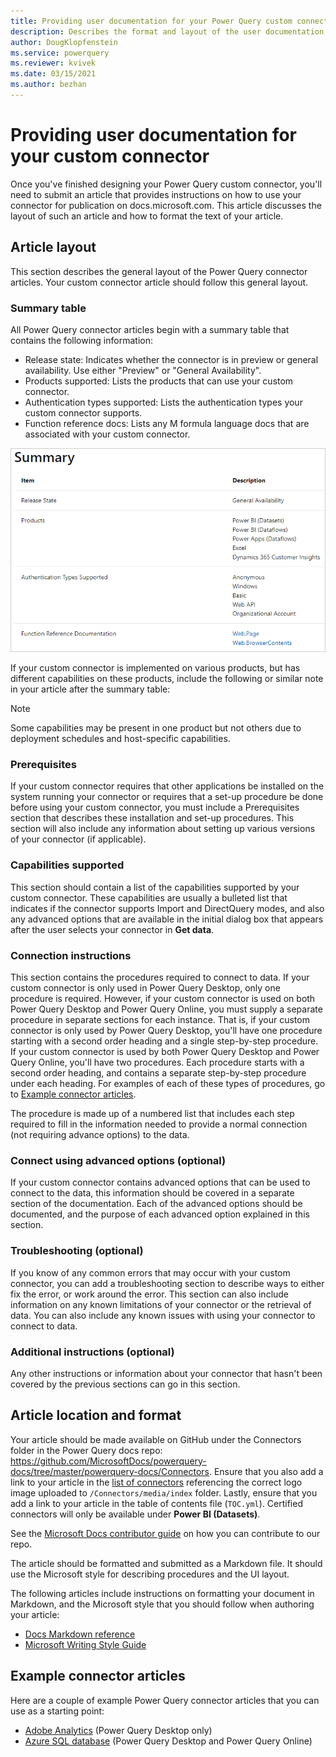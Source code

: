 ```yaml
---
title: Providing user documentation for your Power Query custom connector
description: Describes the format and layout of the user documentation that needs to be submitted for your Power Query custom connector.
author: DougKlopfenstein
ms.service: powerquery
ms.reviewer: kvivek
ms.date: 03/15/2021
ms.author: bezhan
---
```


# Providing user documentation for your custom connector

Once you've finished designing your Power Query custom connector, you'll need to submit an article that provides instructions on how to use your connector for publication on docs.microsoft.com. This article discusses the layout of such an article and how to format the text of your article.

## Article layout

This section describes the general layout of the Power Query connector articles. Your custom connector article should follow this general layout.

### Summary table

All Power Query connector articles begin with a summary table that contains the following information:

* Release state: Indicates whether the connector is in preview or general availability. Use either "Preview" or "General Availability".
* Products supported: Lists the products that can use your custom connector.
* Authentication types supported: Lists the authentication types your custom connector supports.
* Function reference docs: Lists any M formula language docs that are associated with your custom connector.

![Example summary table](images/sample-summary.png)

If your custom connector is implemented on various products, but has different capabilities on these products, include the following or similar note in your article after the summary table:

>[!Note]
>Some capabilities may be present in one product but not others due to deployment schedules and host-specific capabilities.

### Prerequisites

If your custom connector requires that other applications be installed on the system running your connector or requires that a set-up procedure be done before using your custom connector, you must include a Prerequisites section that describes these installation and set-up procedures. This section will also include any information about setting up various versions of your connector (if applicable).

### Capabilities supported

This section should contain a list of the capabilities supported by your custom connector. These capabilities are usually a bulleted list that indicates if the connector supports Import and DirectQuery modes, and also any advanced options that are available in the initial dialog box that appears after the user selects your connector in **Get data**. 

### Connection instructions

This section contains the procedures required to connect to data. If your custom connector is only used in Power Query Desktop, only one procedure is required. However, if your custom connector is used on both Power Query Desktop and Power Query Online, you must supply a separate procedure in separate sections for each instance. That is, if your custom connector is only used by Power Query Desktop, you'll have one procedure starting with a second order heading and a single step-by-step procedure. If your custom connector is used by both Power Query Desktop and Power Query Online, you'll have two procedures. Each procedure starts with a second order heading, and contains a separate step-by-step procedure under each heading. For examples of each of these types of procedures, go to [Example connector articles](#example-connector-articles).

The procedure is made up of a numbered list that includes each step required to fill in the information needed to provide a normal connection (not requiring advance options) to the data. 

### Connect using advanced options (optional)

If your custom connector contains advanced options that can be used to connect to the data, this information should be covered in a separate section of the documentation. Each of the advanced options should be documented, and the purpose of each advanced option explained in this section.

### Troubleshooting (optional)

If you know of any common errors that may occur with your custom connector, you can add a troubleshooting section to describe ways to either fix the error, or work around the error. This section can also include information on any known limitations of your connector or the retrieval of data. You can also include any known issues with using your connector to connect to data.

### Additional instructions (optional)

Any other instructions or information about your connector that hasn't been covered by the previous sections can go in this section.

## Article location and format

Your article should be made available on GitHub under the Connectors folder in the Power Query docs repo: <https://github.com/MicrosoftDocs/powerquery-docs/tree/master/powerquery-docs/Connectors>. Ensure that you also add a link to your article in the [list of connectors](./connectors/index.md) referencing the correct logo image uploaded to `/Connectors/media/index` folder. Lastly, ensure that you add a link to your article in the table of contents file (```TOC.yml```). Certified connectors will only be available under **Power BI (Datasets)**.

See the [Microsoft Docs contributor guide](/contribute/) on how you can contribute to our repo. 

The article should be formatted and submitted as a Markdown file. It should use the Microsoft style for describing procedures and the UI layout.  

The following articles include instructions on formatting your document in Markdown, and the Microsoft style that you should follow when authoring your article:
- [Docs Markdown reference](/contribute/markdown-reference) 
- [Microsoft Writing Style Guide](/style-guide/welcome/) 

## Example connector articles

Here are a couple of example Power Query connector articles that you can use as a starting point: 

* [Adobe Analytics](./connectors/adobeanalytics.md) (Power Query Desktop only)
* [Azure SQL database](./connectors/azuresqldatabase.md) (Power Query Desktop and Power Query Online)

